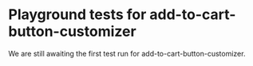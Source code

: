 # Playground tests for add-to-cart-button-customizer
We are still awaiting the first test run for add-to-cart-button-customizer.
